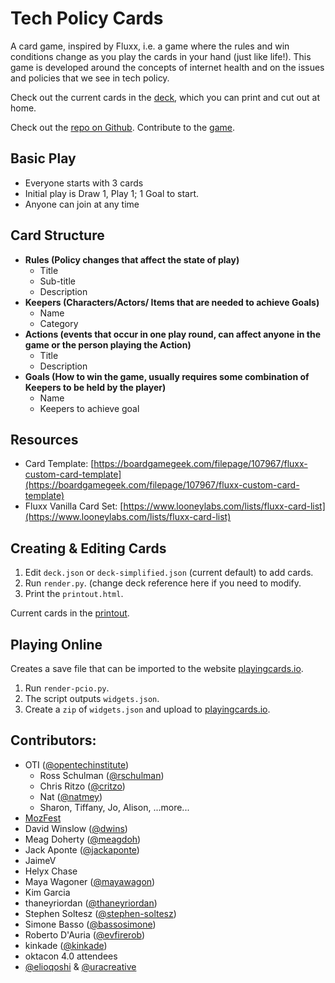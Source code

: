 # Tech Policy Cards

A card game, inspired by Fluxx, i.e. a game where the rules and win conditions change as you play the cards in your hand (just like life!). This game is developed around the concepts of internet health and on the issues and policies that we see in tech policy. 

Check out the current cards in the [deck](https://georgiamoon.github.io/techpolicycards/printout.html), which you can print and cut out at home.

Check out the [repo on Github](https://github.com/georgiamoon/techpolicycards). Contribute to the [game](https://georgiamoon.github.io/techpolicycards/CONTRIBUTING).

## Basic Play

- Everyone starts with 3 cards
- Initial play is  Draw 1, Play 1; 1 Goal to start.
- Anyone can join at any time

## Card Structure

- **Rules (Policy changes that affect the state of play)**
  - Title
  - Sub-title
  - Description
- **Keepers (Characters/Actors/ Items that are needed to achieve Goals)**
  - Name
  - Category
- **Actions (events that occur in one play round, can affect anyone in the game or the person playing the Action)**
  - Title
  - Description
- **Goals (How to win the game, usually requires some combination of Keepers to be held by the player)**
  - Name
  - Keepers to achieve goal

## Resources

- Card Template: [https://boardgamegeek.com/filepage/107967/fluxx-custom-card-template](https://boardgamegeek.com/filepage/107967/fluxx-custom-card-template)
- Fluxx Vanilla Card Set: [https://www.looneylabs.com/lists/fluxx-card-list](https://www.looneylabs.com/lists/fluxx-card-list)

## Creating & Editing Cards 

1) Edit `deck.json` or `deck-simplified.json` (current default) to add cards.
2) Run `render.py`. (change deck reference here if you need to modify.
3) Print the `printout.html`.

Current cards in the [printout](https://georgiamoon.github.io/techpolicycards/printout.html).

## Playing Online

Creates a save file that can be imported to the website [playingcards.io](https://playingcards.io).

1) Run `render-pcio.py`.
2) The script outputs `widgets.json`.
3) Create a `zip` of `widgets.json` and upload to [playingcards.io](https://playingcards.io).


## Contributors:

- OTI ([@opentechinstitute](http://github.com/opentechinstitute))
  - Ross Schulman ([@rschulman](http://github.com/rschulman))
  - Chris Ritzo ([@critzo](http://github.com/critzo))
  - Nat ([@natmey](http://github.com/natmey))
  - Sharon, Tiffany, Jo, Alison, ...more...
- [MozFest]([http://mozillafestival.org])
- David Winslow ([@dwins](http://github.com/dwins))
- Meag Doherty ([@meagdoh](https://github.com/meagdoh))
- Jack Aponte ([@jackaponte](http://github.com/jackaponte))
- JaimeV
- Helyx Chase
- Maya Wagoner ([@mayawagon](http://github.com/mayawagon))
- Kim Garcia
- thaneyriordan ([@thaneyriordan](https://github.com/thaneyriordan))
- Stephen Soltesz ([@stephen-soltesz](http://github.com/stephen-soltesz))
- Simone Basso ([@bassosimone](https://github.com/bassosimone))
- Roberto D'Auria ([@evfirerob](https://github.com/evfirerob))
- kinkade ([@kinkade](https://github.com/nkinkade))
- oktacon 4.0 attendees
- [@elioqoshi](https://github.com/elioqoshi) & [@uracreative](https://github.com/uracreative)
